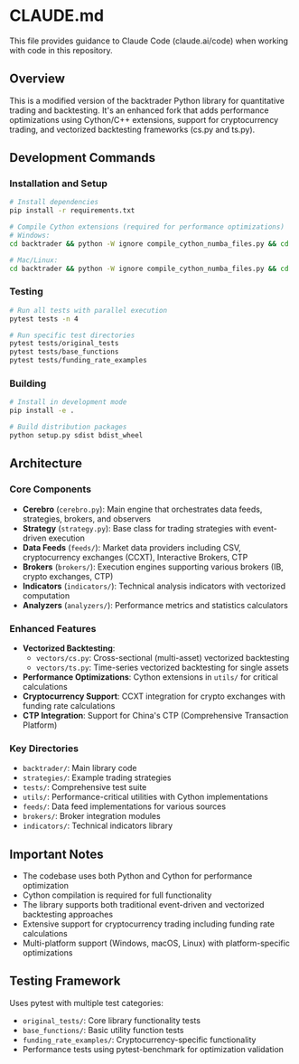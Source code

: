 # CLAUDE.md

This file provides guidance to Claude Code (claude.ai/code) when working with code in this repository.

## Overview

This is a modified version of the backtrader Python library for quantitative trading and backtesting. It's an enhanced fork that adds performance optimizations using Cython/C++ extensions, support for cryptocurrency trading, and vectorized backtesting frameworks (cs.py and ts.py).

## Development Commands

### Installation and Setup
```bash
# Install dependencies
pip install -r requirements.txt

# Compile Cython extensions (required for performance optimizations)
# Windows:
cd backtrader && python -W ignore compile_cython_numba_files.py && cd .. && pip install -U .

# Mac/Linux:
cd backtrader && python -W ignore compile_cython_numba_files.py && cd .. && pip install -U .
```

### Testing
```bash
# Run all tests with parallel execution
pytest tests -n 4

# Run specific test directories
pytest tests/original_tests
pytest tests/base_functions
pytest tests/funding_rate_examples
```

### Building
```bash
# Install in development mode
pip install -e .

# Build distribution packages
python setup.py sdist bdist_wheel
```

## Architecture

### Core Components

- **Cerebro** (`cerebro.py`): Main engine that orchestrates data feeds, strategies, brokers, and observers
- **Strategy** (`strategy.py`): Base class for trading strategies with event-driven execution
- **Data Feeds** (`feeds/`): Market data providers including CSV, cryptocurrency exchanges (CCXT), Interactive Brokers, CTP
- **Brokers** (`brokers/`): Execution engines supporting various brokers (IB, crypto exchanges, CTP)
- **Indicators** (`indicators/`): Technical analysis indicators with vectorized computation
- **Analyzers** (`analyzers/`): Performance metrics and statistics calculators

### Enhanced Features

- **Vectorized Backtesting**: 
  - `vectors/cs.py`: Cross-sectional (multi-asset) vectorized backtesting
  - `vectors/ts.py`: Time-series vectorized backtesting for single assets
- **Performance Optimizations**: Cython extensions in `utils/` for critical calculations
- **Cryptocurrency Support**: CCXT integration for crypto exchanges with funding rate calculations
- **CTP Integration**: Support for China's CTP (Comprehensive Transaction Platform)

### Key Directories

- `backtrader/`: Main library code
- `strategies/`: Example trading strategies
- `tests/`: Comprehensive test suite
- `utils/`: Performance-critical utilities with Cython implementations
- `feeds/`: Data feed implementations for various sources
- `brokers/`: Broker integration modules
- `indicators/`: Technical indicators library

## Important Notes

- The codebase uses both Python and Cython for performance optimization
- Cython compilation is required for full functionality
- The library supports both traditional event-driven and vectorized backtesting approaches
- Extensive support for cryptocurrency trading including funding rate calculations
- Multi-platform support (Windows, macOS, Linux) with platform-specific optimizations

## Testing Framework

Uses pytest with multiple test categories:
- `original_tests/`: Core library functionality tests
- `base_functions/`: Basic utility function tests  
- `funding_rate_examples/`: Cryptocurrency-specific functionality
- Performance tests using pytest-benchmark for optimization validation